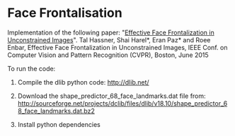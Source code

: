 # Face Frontalisation

Implementation of the following paper:
"<a href="http://www.openu.ac.il/home/hassner/projects/frontalize/">Effective Face Frontalization in Unconstrained Images</a>".
Tal Hassner, Shai Harel*, Eran Paz* and Roee Enbar, Effective Face Frontalization in Unconstrained Images, IEEE Conf. on Computer Vision and Pattern Recognition (CVPR), Boston, June 2015

To run the code:

1. Compile the dlib python code: http://dlib.net/

2. Download the shape_predictor_68_face_landmarks.dat file from:
http://sourceforge.net/projects/dclib/files/dlib/v18.10/shape_predictor_68_face_landmarks.dat.bz2

3. Install python dependencies 
